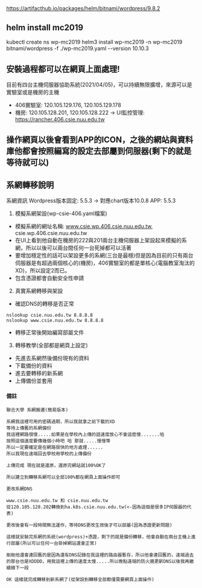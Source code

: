 ## 
https://artifacthub.io/packages/helm/bitnami/wordpress/9.8.2

## helm install mc2019
kubectl create ns wp-mc2019
helm3 install wp-mc2019 -n wp-mc2019 bitnami/wordpress -f ./wp-mc2019.yaml --version 10.10.3

## 安裝過程都可以在網頁上面處理!
目前有四台主機伺服器協助系統(2021/04/05)，可以持續無限擴增，來源可以是實驗室或是機房的主機
* 406實驗室: 120.105.129.176, 120.105.129.178
* 機房: 120.105.128.201, 120.105.128.222 
-> UI監控管理: https://rancher.406.csie.nuu.edu.tw
## 操作網頁以後會看到APP的ICON，之後的網站與資料庫他都會按照編寫的設定去部屬到伺服器(剩下的就是等待就可以)

## 系網轉移說明
系網資訊
Wordpress版本固定: 5.5.3 -> 對應chart版本10.0.8 APP: 5.5.3

1. 模擬系網架設(wp-csie-406.yaml檔案)
  * 模擬系網的網址名稱: www.csie.wp.406.csie.nuu.edu.tw, csie.wp.406.csie.nuu.edu.tw
  * 在UI上看到他自動在機房的222與201兩台主機伺服器上架設起來模擬的系網，所以以後可以兩台間任何一台死掉都可以活著
  * 要增加穩定性的話可以架設更多的系網(三台是最穩)但是因為目前的只有兩台伺服器是有超過兩個核心的(機房)，406實驗室的都是單核心(電腦教室淘汰的XD)，所以設定2而已。
  * 包含憑證都會自動安全性申請
2. 真實系網轉移與架設
  * 確認DNS的轉移是否正常
  ```
  nslookup csie.nuu.edu.tw 8.8.8.8
  nslookup www.csie.nuu.edu.tw 8.8.8.8
  ```
  * 轉移正常後開始編寫部屬文件


3. 轉移教學(全部都是網頁上設定)
  * 先進去系網然後備份現有的資料
  * 下載備份的資料
  * 進去要轉移的新系網
  * 上傳備份並套用


#### 備註
```
聯合大學 系網搬遷(簡易版本)

系網我這裡可用的密碼過期，所以我就拿之前下載的XD
等待上傳舊的系網備份
我這裡網路很慢.....如果是在學校內上傳的話速度放心不會這麼慢.......哈
按照這個速度要傳幾個小時吧 哈 那就.....慢慢等
所以一定要確定是在網路很快的地方處理......
所以我現在遠端回去學校用學校的上傳備份

上傳完成 現在就是還原，還原完網站就100%OK了

所以建立到轉移系網可以全部100%都在網頁上面操作即可
``` 
```
更改系網DNS

www.csie.nuu.edu.tw 和 csie.nuu.edu.tw 
從120.105.128.202轉換到ha.k8s.csie.nuu.edu.tw(<-因為這個是很多IP伺服器的代表)

更改後會有一段時間無法運作，等待DNS更改生效後才可以部屬(因為憑證更新問題)

這樣就安裝完系網的系統(wordpress)+憑證，剩下的就是備份轉移，他會自動在兩台主機上進行部屬(所以可以任何一台掛掉網站還會正常)

剛剛他還會連回舊的是因為還有DNS記錄在我這裡的路由器暫存，所以他會連回舊的，遠端過去的那台也是XDDDD，用我這裡上傳的速度太慢.....所以晚點遠端的防火牆更新DNS以後我再繼續錄下一段

OK 這樣就完成轉移到新系網了(從架設到轉移全部都僅需要網頁上面操作)

```
